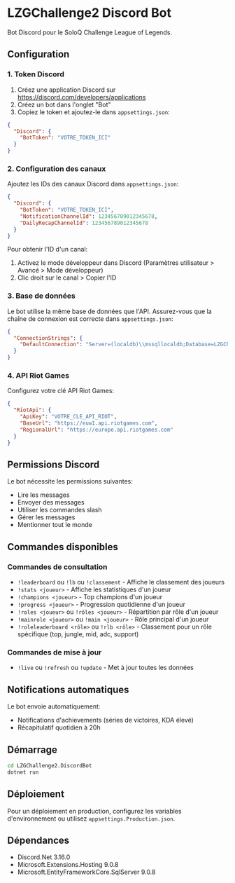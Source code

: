 # LZGChallenge2 Discord Bot

Bot Discord pour le SoloQ Challenge League of Legends.

## Configuration

### 1. Token Discord

1. Créez une application Discord sur https://discord.com/developers/applications
2. Créez un bot dans l'onglet "Bot"
3. Copiez le token et ajoutez-le dans `appsettings.json`:

```json
{
  "Discord": {
    "BotToken": "VOTRE_TOKEN_ICI"
  }
}
```

### 2. Configuration des canaux

Ajoutez les IDs des canaux Discord dans `appsettings.json`:

```json
{
  "Discord": {
    "BotToken": "VOTRE_TOKEN_ICI",
    "NotificationChannelId": 123456789012345678,
    "DailyRecapChannelId": 123456789012345678
  }
}
```

Pour obtenir l'ID d'un canal:
1. Activez le mode développeur dans Discord (Paramètres utilisateur > Avancé > Mode développeur)
2. Clic droit sur le canal > Copier l'ID

### 3. Base de données

Le bot utilise la même base de données que l'API. Assurez-vous que la chaîne de connexion est correcte dans `appsettings.json`:

```json
{
  "ConnectionStrings": {
    "DefaultConnection": "Server=(localdb)\\mssqllocaldb;Database=LZGChallenge2;Trusted_Connection=true;MultipleActiveResultSets=true"
  }
}
```

### 4. API Riot Games

Configurez votre clé API Riot Games:

```json
{
  "RiotApi": {
    "ApiKey": "VOTRE_CLE_API_RIOT",
    "BaseUrl": "https://euw1.api.riotgames.com",
    "RegionalUrl": "https://europe.api.riotgames.com"
  }
}
```

## Permissions Discord

Le bot nécessite les permissions suivantes:
- Lire les messages
- Envoyer des messages
- Utiliser les commandes slash
- Gérer les messages
- Mentionner tout le monde

## Commandes disponibles

### Commandes de consultation

- `!leaderboard` ou `!lb` ou `!classement` - Affiche le classement des joueurs
- `!stats <joueur>` - Affiche les statistiques d'un joueur
- `!champions <joueur>` - Top champions d'un joueur
- `!progress <joueur>` - Progression quotidienne d'un joueur
- `!roles <joueur>` ou `!rôles <joueur>` - Répartition par rôle d'un joueur
- `!mainrole <joueur>` ou `!main <joueur>` - Rôle principal d'un joueur
- `!roleleaderboard <rôle>` ou `!rlb <rôle>` - Classement pour un rôle spécifique (top, jungle, mid, adc, support)

### Commandes de mise à jour

- `!live` ou `!refresh` ou `!update` - Met à jour toutes les données

## Notifications automatiques

Le bot envoie automatiquement:
- Notifications d'achievements (séries de victoires, KDA élevé)
- Récapitulatif quotidien à 20h

## Démarrage

```bash
cd LZGChallenge2.DiscordBot
dotnet run
```

## Déploiement

Pour un déploiement en production, configurez les variables d'environnement ou utilisez `appsettings.Production.json`.

## Dépendances

- Discord.Net 3.16.0
- Microsoft.Extensions.Hosting 9.0.8
- Microsoft.EntityFrameworkCore.SqlServer 9.0.8